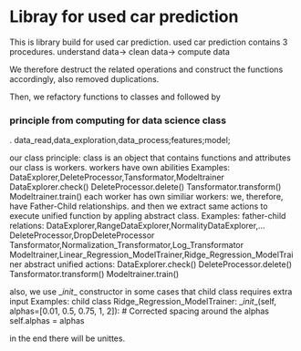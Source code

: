 # Libray for used car prediction

 This is library build for used car prediction.
 used car prediction contains 3 procedures.
 understand data-> clean data-> compute data

We therefore destruct the related operations and construct the functions accordingly, also removed duplications.

Then, we refactory functions to classes and followed by <h3>principle from computing for data science class</h3>.
data_read,data_exploration,data_process;features;model;

our class principle: class is an object that contains functions and attributes
our class is workers. workers have own abilities
Examples:
 DataExplorer,DeleteProcessor,Tansformator,Modeltrainer
 DataExplorer.check()
 DeleteProcessor.delete()
 Tansformator.transform()
 Modeltrainer.train()
each worker has own similiar workers: we, therefore, have Father-Child relationships.
and then we extract same actions to execute unified function by appling abstract class.
Examples:
father-child relations:
 DataExplorer,RangeDataExplorer,NormalityDataExplorer,...
 DeleteProcessor,DropDeleteProcessor
 Tansformator,Normalization_Transformator,Log_Transformator
 Modeltrainer,Linear_Regression_ModelTrainer,Ridge_Regression_ModelTrainer
abstract unified actions:
 DataExplorer.check()
 DeleteProcessor.delete()
 Tansformator.transform()
 Modeltrainer.train()

also, we use \__init__ constructor in some cases that child class requires extra input
Examples:
child class Ridge_Regression_ModelTrainer:
\__init__(self, alphas=[0.01, 0.5, 0.75, 1, 2]):  # Corrected spacing around the alphas
        self.alphas = alphas



in the end there will be unittes.
